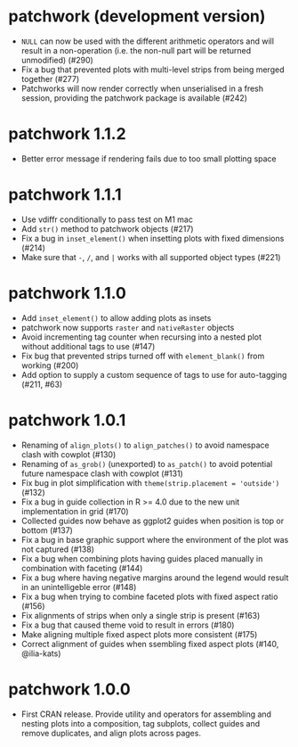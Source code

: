 # patchwork (development version)

* `NULL` can now be used with the different arithmetic operators and will result
  in a non-operation (i.e. the non-null part will be returned unmodified) (#290)
* Fix a bug that prevented plots with multi-level strips from being merged 
  together (#277)
* Patchworks will now render correctly when unserialised in a fresh session, 
  providing the patchwork package is available (#242)

# patchwork 1.1.2

* Better error message if rendering fails due to too small plotting space

# patchwork 1.1.1

* Use vdiffr conditionally to pass test on M1 mac
* Add `str()` method to patchwork objects (#217)
* Fix a bug in `inset_element()` when insetting plots with fixed dimensions 
  (#214)
* Make sure that `-`, `/`, and `|` works with all supported object types (#221)

# patchwork 1.1.0

* Add `inset_element()` to allow adding plots as insets
* patchwork now supports `raster` and `nativeRaster` objects
* Avoid incrementing tag counter when recursing into a nested plot without 
  additional tags to use (#147)
* Fix bug that prevented strips turned off with `element_blank()` from working 
  (#200)
* Add option to supply a custom sequence of tags to use for auto-tagging (#211, 
  #63)

# patchwork 1.0.1

* Renaming of `align_plots()` to `align_patches()` to avoid namespace clash
  with cowplot (#130)
* Renaming of `as_grob()` (unexported) to `as_patch()` to avoid potential 
  future namespace clash with cowplot (#131)
* Fix bug in plot simplification with `theme(strip.placement = 'outside')` 
  (#132)
* Fix a bug in guide collection in R >= 4.0 due to the new unit implementation
  in grid (#170)
* Collected guides now behave as ggplot2 guides when position is top or bottom
  (#137)
* Fix a bug in base graphic support where the environment of the plot was not
  captured (#138)
* Fix a bug when combining plots having guides placed manually in combination 
  with faceting (#144)
* Fix a bug where having negative margins around the legend would result in an
  unintelligeble error (#148)
* Fix a bug when trying to combine faceted plots with fixed aspect ratio (#156)
* Fix alignments of strips when only a single strip is present (#163)
* Fix a bug that caused theme void to result in errors (#180)
* Make aligning multiple fixed aspect plots more consistent (#175)
* Correct alignment of guides when ssembling fixed aspect plots (#140, 
  @ilia-kats)

# patchwork 1.0.0

* First CRAN release. Provide utility and operators for assembling and nesting
  plots into a composition, tag subplots, collect guides and remove duplicates,
  and align plots across pages.
